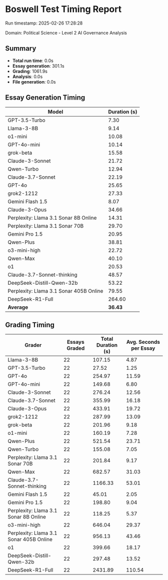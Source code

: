 # Boswell Test Timing Report

Run timestamp: 2025-02-26 17:28:28

Domain: Political Science - Level 2 AI Governance Analysis

## Summary

- **Total run time**: 0.0s
- **Essay generation**: 301.1s
- **Grading**: 1061.9s
- **Analysis**: 0.0s
- **File generation**: 0.0s

## Essay Generation Timing

| Model | Duration (s) |
|-------|-------------|
| GPT-3.5-Turbo | 7.30 |
| Llama-3-8B | 9.14 |
| o1-mini | 10.08 |
| GPT-4o-mini | 10.14 |
| grok-beta | 15.58 |
| Claude-3-Sonnet | 21.72 |
| Qwen-Turbo | 12.94 |
| Claude-3.7-Sonnet | 22.19 |
| GPT-4o | 25.65 |
| grok2-1212 | 27.33 |
| Gemini Flash 1.5 | 8.07 |
| Claude-3-Opus | 34.66 |
| Perplexity: Llama 3.1 Sonar 8B Online | 14.31 |
| Perplexity: Llama 3.1 Sonar 70B | 29.70 |
| Gemini Pro 1.5 | 20.95 |
| Qwen-Plus | 38.81 |
| o3-mini-high | 22.72 |
| Qwen-Max | 40.10 |
| o1 | 20.53 |
| Claude-3.7-Sonnet-thinking | 48.57 |
| DeepSeek-Distill-Qwen-32b | 53.22 |
| Perplexity: Llama 3.1 Sonar 405B Online | 79.55 |
| DeepSeek-R1-Full | 264.60 |
| **Average** | **36.43** |

## Grading Timing

| Grader | Essays Graded | Total Duration (s) | Avg. Seconds per Essay |
|--------|---------------|-------------------|------------------------|
| Llama-3-8B | 22 | 107.15 | 4.87 |
| GPT-3.5-Turbo | 22 | 27.52 | 1.25 |
| GPT-4o | 22 | 254.97 | 11.59 |
| GPT-4o-mini | 22 | 149.68 | 6.80 |
| Claude-3-Sonnet | 22 | 276.24 | 12.56 |
| Claude-3.7-Sonnet | 22 | 355.99 | 16.18 |
| Claude-3-Opus | 22 | 433.91 | 19.72 |
| grok2-1212 | 22 | 287.99 | 13.09 |
| grok-beta | 22 | 201.96 | 9.18 |
| o1-mini | 22 | 160.19 | 7.28 |
| Qwen-Plus | 22 | 521.54 | 23.71 |
| Qwen-Turbo | 22 | 155.08 | 7.05 |
| Perplexity: Llama 3.1 Sonar 70B | 22 | 201.84 | 9.17 |
| Qwen-Max | 22 | 682.57 | 31.03 |
| Claude-3.7-Sonnet-thinking | 22 | 1166.33 | 53.01 |
| Gemini Flash 1.5 | 22 | 45.01 | 2.05 |
| Gemini Pro 1.5 | 22 | 198.80 | 9.04 |
| Perplexity: Llama 3.1 Sonar 8B Online | 22 | 118.25 | 5.37 |
| o3-mini-high | 22 | 646.04 | 29.37 |
| Perplexity: Llama 3.1 Sonar 405B Online | 22 | 956.13 | 43.46 |
| o1 | 22 | 399.66 | 18.17 |
| DeepSeek-Distill-Qwen-32b | 22 | 297.48 | 13.52 |
| DeepSeek-R1-Full | 22 | 2431.89 | 110.54 |